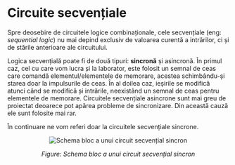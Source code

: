 # Circuite secvențiale

Spre deosebire de circuitele logice combinaționale, cele secvențiale (eng: _sequential logic_) nu mai depind exclusiv de valoarea curentă a intrărilor, ci și de stările anterioare ale circuitului. 

Logica secvențială poate fi de două tipuri: **sincronă** și asincronă. În primul caz, cel cu care vom lucra și la laborator, este folosit un semnal de ceas care comandă elementul/elementele de memorare, acestea schimbându-și starea doar la impulsurile de ceas. În al doilea caz, ieșirile se modifică atunci când se modifică și intrările, neexistând un semnal de ceas pentru elementele de memorare. Circuitele secvențiale asincrone sunt mai greu de proiectat deoarece pot apărea probleme de sincronizare. Din această cauză ele sunt folosite mai rar. 

În continuare ne vom referi doar la circuitele secvențiale sincrone.

<div align="center">

![ Schema bloc a unui circuit secvențial sincron](../media/circuit-secv.png)

_Figure: Schema bloc a unui circuit secvențial sincron_

</div>